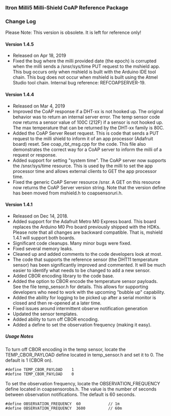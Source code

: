 
### Itron Milli5 Milli-Shield CoAP Reference Package

### Change Log
Please Note: This version is obsolete. It is left for reference only!

#### Version 1.4.5
- Released on Apr 18, 2019
- Fixed the bug where the milli provided date (the epoch) is corrupted when the milli sends a /snsr/sys/time PUT
request to the mshield app. This bug occurs only when mshield is built with the Arduino IDE tool chain.
This bug does not occur when mshield is built using the Atmel Studio tool chain.
Internal bug reference: REFCOAPSERVER-19.


#### Version 1.4.4
- Released on Mar 4, 2019
- Improved the CoAP response if a DHT-xx is not hooked up. The original behavior was to return an internal server error.
The temp sensor code now returns a sensor value of 100C (212F) if a sensor is not hooked up.
The max temperature that can be returned by the DHT-xx family is 80C.
- Added the CoAP Server Reset request.
This is code that sends a PUT request to the milli shield to inform it of an app processor (Adafruit board) reset.
See coap_rbt_msg.cpp for the code.
This file also demonstrates the correct way for a CoAP server to inform the milli of a request or response.
- Added support for setting "system time". The CoAP server now supports the /snsr/sys/time resource.
This is used by the milli to set the app processor time and allows external clients to GET the app processor time.
- Fixed the generic CoAP Server resource /snsr. A GET on this resource now returns the CoAP Server version string.
Note that the version define has been moved from mshield.h to coapsensoruri.h.


#### Version 1.4.1
- Released on Dec 14, 2018.
- Added support for the Adafruit Metro M0 Express board.
This board replaces the Arduino M0 Pro board previously shipped with the HDKs.
Please note that all changes are backward compatible.
That is, mshield 1.4.1 will support both boards.
- Significant code cleanups. Many minor bugs were fixed.
- Fixed several memory leaks.
- Cleaned up and added comments to the code developers look at most.
- The code that supports the reference sensor (the DHT11 temperature sensor) has been significantly improved and commented.
It will be much easier to identify what needs to be changed to add a new sensor.
- Added CBOR encoding library to the code base.
- Added the option to CBOR encode the temperature sensor payloads. See the file temp_sensor.h for details.
This allows for supporting developers who need to work with the upcoming "bubble up" capability.
- Added the ability for logging to be picked up after a serial monitor is closed and then re-opened at a later time.
- Fixed issues around intermittent observe notification generation
- Updated the sensor templates.
- Added ability to turn off CBOR encoding.
- Added a define to set the observation frequency (making it easy).

##### Usage Notes
To turn off CBOR encoding in the temp sensor, locate the TEMP_CBOR_PAYLOAD define located in temp_sensor.h and set it to 0. The default is 1 (CBOR on).
 
```
#define TEMP_CBOR_PAYLOAD    1
#define TEMP_CBOR_PAYLOAD    0
```
 
To set the observation frequency, locate the OBSERVATION_FREQUENCY define located in coapsensorobs.h.
The value is the number of seconds between observation notifications. The default is 60 seconds.
 
```
#define OBSERVATION_FREQUENCY  60            // 1m
#define OBSERVATION_FREQUENCY  3600          // 60m
```
